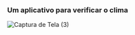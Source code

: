 ### Um aplicativo para verificar o clima

![Captura de Tela (3)](https://github.com/matheus097/appclima/assets/60636732/c6fcb13c-5840-4af3-b848-bf1657038399)
